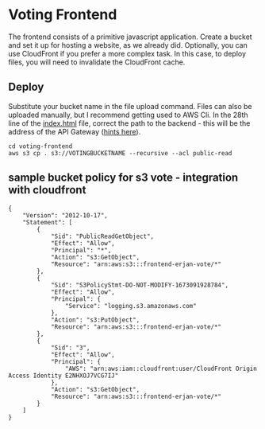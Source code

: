 # Voting Frontend

The frontend consists of a primitive javascript application. Create a bucket and set it up for hosting a website, as we already did. Optionally, you can use CloudFront if you prefer a more complex task. In this case, to deploy files, you will need to invalidate the CloudFront cache.

## Deploy

Substitute your bucket name in the file upload command. Files can also be uploaded manually, but I recommend getting used to AWS Cli. In the 28th line of the [index.html](./index.html#L28) file, correct the path to the backend - this will be the address of the API Gateway ([hints here](../gateway)).

```
cd voting-frontend
aws s3 cp . s3://VOTINGBUCKETNAME --recursive --acl public-read
```



## sample bucket policy for s3 vote - integration with cloudfront
```
{
    "Version": "2012-10-17",
    "Statement": [
        {
            "Sid": "PublicReadGetObject",
            "Effect": "Allow",
            "Principal": "*",
            "Action": "s3:GetObject",
            "Resource": "arn:aws:s3:::frontend-erjan-vote/*"
        },
        {
            "Sid": "S3PolicyStmt-DO-NOT-MODIFY-1673091928784",
            "Effect": "Allow",
            "Principal": {
                "Service": "logging.s3.amazonaws.com"
            },
            "Action": "s3:PutObject",
            "Resource": "arn:aws:s3:::frontend-erjan-vote/*"
        },
        {
            "Sid": "3",
            "Effect": "Allow",
            "Principal": {
                "AWS": "arn:aws:iam::cloudfront:user/CloudFront Origin Access Identity E2NHXOJ7VCG7IJ"
            },
            "Action": "s3:GetObject",
            "Resource": "arn:aws:s3:::frontend-erjan-vote/*"
        }
    ]
}
```
